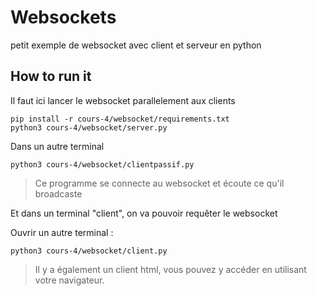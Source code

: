 # Websockets

petit exemple de websocket avec client et serveur en python
## How to run it

Il faut ici lancer le websocket parallelement aux clients
```
pip install -r cours-4/websocket/requirements.txt
python3 cours-4/websocket/server.py
```

Dans un autre terminal
```
python3 cours-4/websocket/clientpassif.py
```

> Ce programme se connecte au websocket et écoute ce qu'il broadcaste

Et dans un terminal "client", on va pouvoir requêter le websocket

Ouvrir un autre terminal :
```
python3 cours-4/websocket/client.py
```

> Il y a également un client html, vous pouvez y accéder en utilisant votre navigateur.
